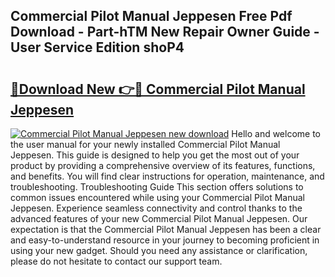 ## Commercial Pilot Manual Jeppesen Free Pdf Download - Part-hTM New Repair Owner Guide - User Service Edition shoP4

# <h2><a href="http://bc63780.oget.top/?id=Commercial+Pilot+Manual+Jeppesen">🔗Download New 👉🔴 Commercial Pilot Manual Jeppesen</a></h2>

[![Commercial Pilot Manual Jeppesen new download](https://i.imgur.com/5g1atiW.png)](http://bc63780.oget.top/?id=Commercial+Pilot+Manual+Jeppesen)
Hello and welcome to the user manual for your newly installed Commercial Pilot Manual Jeppesen. This guide is designed to help you get the most out of your product by providing a comprehensive overview of its features, functions, and benefits. You will find clear instructions for operation, maintenance, and troubleshooting. Troubleshooting Guide This section offers solutions to common issues encountered while using your Commercial Pilot Manual Jeppesen. Experience seamless connectivity and control thanks to the advanced features of your new Commercial Pilot Manual Jeppesen. Our expectation is that the Commercial Pilot Manual Jeppesen has been a clear and easy-to-understand resource in your journey to becoming proficient in using your new gadget. Should you need any assistance or clarification, please do not hesitate to contact our support team.
